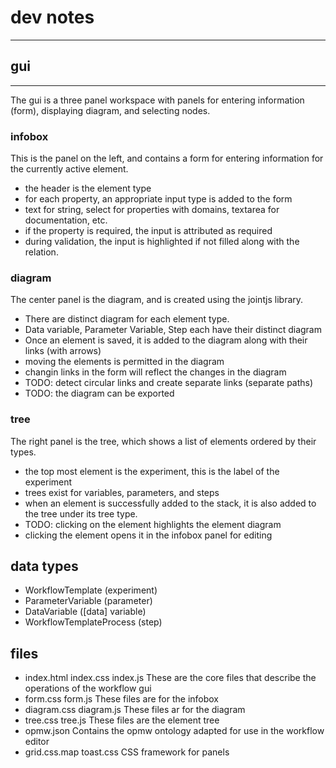 # dev notes
-----------

## gui
------
The gui is a three panel workspace with panels for entering information (form),
displaying diagram, and selecting nodes.

### infobox
This is the panel on the left, and contains a form for entering information for
the currently active element.
 - the header is the element type
 - for each property, an appropriate input type is added to the form
 - text for string, select for properties with domains, 
 textarea for documentation, etc.
 - if the property is required, the input is attributed as required
 - during validation, the input is highlighted if not filled
 along with the relation.

### diagram
The center panel is the diagram, and is created using the jointjs library.
 - There are distinct diagram for each element type.
 - Data variable, Parameter Variable, Step each have their distinct diagram
 - Once an element is saved, it is added to the diagram along with their
 links (with arrows)
 - moving the elements is permitted in the diagram
 - changin links in the form will reflect the changes in the diagram
 - TODO: detect circular links and create separate links (separate paths)
 - TODO: the diagram can be exported

### tree
The right panel is the tree, which shows a list of elements 
ordered by their types.
 - the top most element is the experiment, this is the label of the experiment
 - trees exist for variables, parameters, and steps
 - when an element is successfully added to the stack, 
 it is also added to the tree under its tree type.
 - TODO: clicking on the element highlights the element diagram
 - clicking the element opens it in the infobox panel for editing


## data types
 - WorkflowTemplate (experiment)
 - ParameterVariable (parameter)
 - DataVariable ([data] variable)
 - WorkflowTemplateProcess (step)

## files
 - index.html index.css index.js
 These are the core files that describe the operations of the workflow gui
 - form.css form.js
 These files are for the infobox
 - diagram.css diagram.js
 These files ar for the diagram
 - tree.css tree.js
 These files are the element tree
 - opmw.json
 Contains the opmw ontology adapted for use in the workflow editor
 - grid.css.map toast.css
 CSS framework for panels
